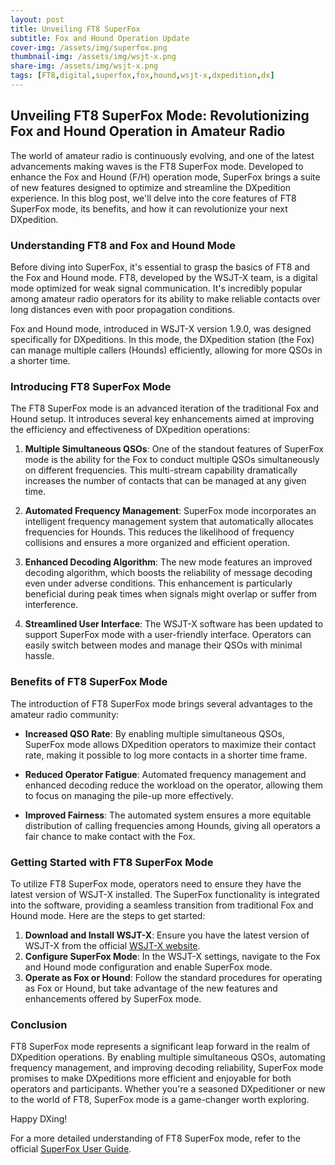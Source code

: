 ```yaml
---
layout: post
title: Unveiling FT8 SuperFox
subtitle: Fox and Hound Operation Update
cover-img: /assets/img/superfox.png
thumbnail-img: /assets/img/wsjt-x.png
share-img: /assets/img/wsjt-x.png
tags: [FT8,digital,superfox,fox,hound,wsjt-x,dxpedition,dx]
---
```

## Unveiling FT8 SuperFox Mode: Revolutionizing Fox and Hound Operation in Amateur Radio

The world of amateur radio is continuously evolving, and one of the latest advancements making waves is the FT8 SuperFox mode. Developed to enhance the Fox and Hound (F/H) operation mode, SuperFox brings a suite of new features designed to optimize and streamline the DXpedition experience. In this blog post, we'll delve into the core features of FT8 SuperFox mode, its benefits, and how it can revolutionize your next DXpedition.

### Understanding FT8 and Fox and Hound Mode

Before diving into SuperFox, it's essential to grasp the basics of FT8 and the Fox and Hound mode. FT8, developed by the WSJT-X team, is a digital mode optimized for weak signal communication. It's incredibly popular among amateur radio operators for its ability to make reliable contacts over long distances even with poor propagation conditions.

Fox and Hound mode, introduced in WSJT-X version 1.9.0, was designed specifically for DXpeditions. In this mode, the DXpedition station (the Fox) can manage multiple callers (Hounds) efficiently, allowing for more QSOs in a shorter time.

### Introducing FT8 SuperFox Mode

The FT8 SuperFox mode is an advanced iteration of the traditional Fox and Hound setup. It introduces several key enhancements aimed at improving the efficiency and effectiveness of DXpedition operations:

1. **Multiple Simultaneous QSOs**: One of the standout features of SuperFox mode is the ability for the Fox to conduct multiple QSOs simultaneously on different frequencies. This multi-stream capability dramatically increases the number of contacts that can be managed at any given time.

2. **Automated Frequency Management**: SuperFox mode incorporates an intelligent frequency management system that automatically allocates frequencies for Hounds. This reduces the likelihood of frequency collisions and ensures a more organized and efficient operation.

3. **Enhanced Decoding Algorithm**: The new mode features an improved decoding algorithm, which boosts the reliability of message decoding even under adverse conditions. This enhancement is particularly beneficial during peak times when signals might overlap or suffer from interference.

4. **Streamlined User Interface**: The WSJT-X software has been updated to support SuperFox mode with a user-friendly interface. Operators can easily switch between modes and manage their QSOs with minimal hassle.

### Benefits of FT8 SuperFox Mode

The introduction of FT8 SuperFox mode brings several advantages to the amateur radio community:

- **Increased QSO Rate**: By enabling multiple simultaneous QSOs, SuperFox mode allows DXpedition operators to maximize their contact rate, making it possible to log more contacts in a shorter time frame.
  
- **Reduced Operator Fatigue**: Automated frequency management and enhanced decoding reduce the workload on the operator, allowing them to focus on managing the pile-up more effectively.

- **Improved Fairness**: The automated system ensures a more equitable distribution of calling frequencies among Hounds, giving all operators a fair chance to make contact with the Fox.

### Getting Started with FT8 SuperFox Mode

To utilize FT8 SuperFox mode, operators need to ensure they have the latest version of WSJT-X installed. The SuperFox functionality is integrated into the software, providing a seamless transition from traditional Fox and Hound mode. Here are the steps to get started:

1. **Download and Install WSJT-X**: Ensure you have the latest version of WSJT-X from the official [WSJT-X website](https://wsjt.sourceforge.io/).
2. **Configure SuperFox Mode**: In the WSJT-X settings, navigate to the Fox and Hound mode configuration and enable SuperFox mode.
3. **Operate as Fox or Hound**: Follow the standard procedures for operating as Fox or Hound, but take advantage of the new features and enhancements offered by SuperFox mode.

### Conclusion

FT8 SuperFox mode represents a significant leap forward in the realm of DXpedition operations. By enabling multiple simultaneous QSOs, automating frequency management, and improving decoding reliability, SuperFox mode promises to make DXpeditions more efficient and enjoyable for both operators and participants. Whether you're a seasoned DXpeditioner or new to the world of FT8, SuperFox mode is a game-changer worth exploring. 

Happy DXing!

For a more detailed understanding of FT8 SuperFox mode, refer to the official [SuperFox User Guide](https://wsjt.sourceforge.io/SuperFox_User_Guide.pdf).
